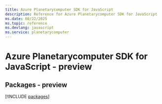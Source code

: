 ```yaml
---
title: Azure Planetarycomputer SDK for JavaScript
description: Reference for Azure Planetarycomputer SDK for JavaScript
ms.date: 08/22/2025
ms.topic: reference
ms.devlang: javascript
ms.service: planetarycomputer
---
```

# Azure Planetarycomputer SDK for JavaScript - preview
## Packages - preview
[!INCLUDE [packages](planetarycomputer-index.md)]